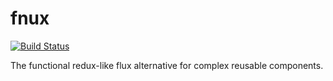 # fnux

[![Build Status](https://travis-ci.org/ernestofreyreg/fnlux.svg?branch=master)](https://travis-ci.org/ernestofreyreg/fnlux)

The functional redux-like flux alternative for complex reusable 
components.
